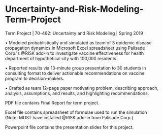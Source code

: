 # Uncertainty-and-Risk-Modeling-Term-Project
Term Project | 70-462: Uncertainty and Risk Modeling | Spring 2019

•	Modeled probablistically and simulated as team of 3 epidemic disease propagation dynamics in Microsoft Excel spreadsheet using Palisade Corp.'s @RISK add-in to investigate vaccine effectiveness for health department of hypothetical city with 100,000 residents.

•	Reported results via 13-minute group presentation to 30 students in consulting format to deliver actionable recommendations on vaccine program to decision-makers.

•	Crafted as team 12-page paper motivating problem, describing approach, analysis, assumptions, and results, and highlighting recommendations.


PDF file contains Final Report for term project.

Excel file contains spreadsheet of formulae used to run the simulation (Note: MUST have installed @RISK add-in from Palisade Corp.)

Powerpoint file contains the presentation slides for this project.
